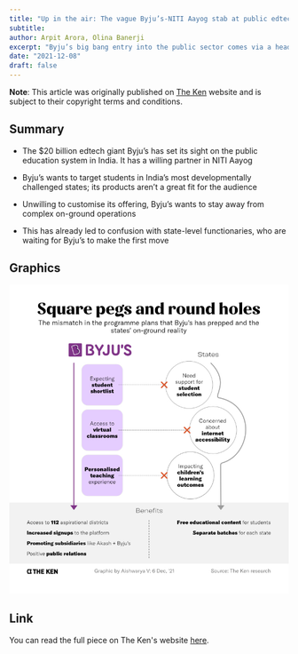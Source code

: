 ```yaml
---
title: "Up in the air: The vague Byju’s-NITI Aayog stab at public edtech"
subtitle: 
author: Arpit Arora, Olina Banerji
excerpt: "Byju’s big bang entry into the public sector comes via a headline-making partnership with NITI Aayog that promises free educational resources. But without inputs from on-ground stakeholders, the programme is seeing a serious mismatch between Byju’s content offerings and the realities of a post-pandemic learning gap."
date: "2021-12-08"
draft: false
---
```


**Note**: This article was originally published on [The Ken](https://the-ken.com) website and is subject to their copyright terms and conditions.

## Summary

- The $20 billion edtech giant Byju’s has set its sight on the public education system in India. It has a willing partner in NITI Aayog

- Byju’s wants to target students in India’s most developmentally challenged states; its products aren’t a great fit for the audience

- Unwilling to customise its offering, Byju’s wants to stay away from complex on-ground operations

- This has already led to confusion with state-level functionaries, who are waiting for Byju’s to make the first move

## Graphics

![](mismatch.jpg)

## Link

You can read the full piece on The Ken's website [here](https://the-ken.com/story/up-in-the-air-the-vague-byjus-niti-aayog-stab-at-public-edtech/).
